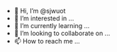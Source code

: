 - 👋 Hi, I’m @sjwuot
- 👀 I’m interested in ...
- 🌱 I’m currently learning ...
- 💞️ I’m looking to collaborate on ...
- 📫 How to reach me ...

<!---
sjwuot/sjwuot is a ✨ special ✨ repository because its `README.md` (this file) appears on your GitHub profile.
You can click the Preview link to take a look at your changes.
--->
